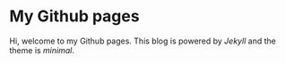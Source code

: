 # My Github pages

Hi, welcome to my Github pages. This blog is powered by *Jekyll* and the theme is *minimal*.